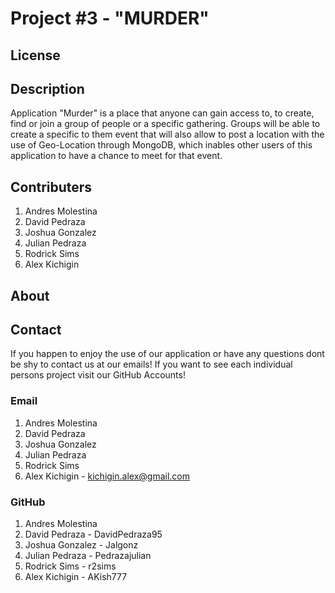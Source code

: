 # Project #3 - "MURDER"

## License

## Description
Application "Murder" is a place that anyone can gain access to, to create, find or join a group of people or a specific gathering. Groups will be able to create a specific to them event that will also allow to post a location with the use of Geo-Location through MongoDB, which inables other users of this application to have a chance to meet for that event. 

## Contributers
1. Andres Molestina
2. David Pedraza
3. Joshua Gonzalez
4. Julian Pedraza
5. Rodrick Sims
6. Alex Kichigin

## About

## Contact
If you happen to enjoy the use of our application or have any questions dont be shy to contact us at our emails! If you want to see each individual persons project visit our GitHub Accounts!

### Email

1. Andres Molestina
2. David Pedraza
3. Joshua Gonzalez
4. Julian Pedraza
5. Rodrick Sims
6. Alex Kichigin - kichigin.alex@gmail.com

### GitHub

1. Andres Molestina
2. David Pedraza - DavidPedraza95
3. Joshua Gonzalez - Jalgonz
4. Julian Pedraza - Pedrazajulian
5. Rodrick Sims - r2sims
6. Alex Kichigin - AKish777